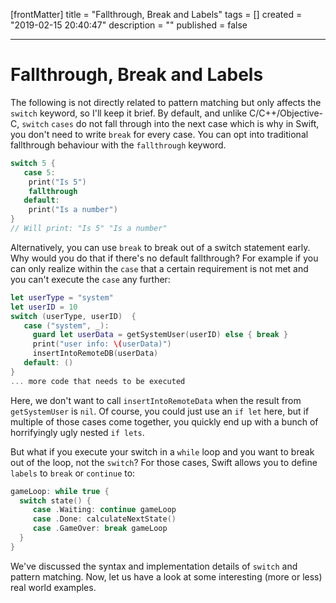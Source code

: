[frontMatter]
title = "Fallthrough, Break and Labels"
tags = []
created = "2019-02-15 20:40:47"
description = ""
published = false

---

# Fallthrough, Break and Labels

The following is not directly related to pattern matching but only
affects the `switch` keyword, so I\'ll keep it brief. By default, and
unlike C/C++/Objective-C, `switch` `cases` do not fall through into the
next case which is why in Swift, you don\'t need to write `break` for
every case. You can opt into traditional fallthrough behaviour with the
`fallthrough` keyword.

``` Swift
switch 5 {
   case 5:
    print("Is 5")
    fallthrough
   default:
    print("Is a number")
}
// Will print: "Is 5" "Is a number"
```

Alternatively, you can use `break` to break out of a switch statement
early. Why would you do that if there\'s no default fallthrough? For
example if you can only realize within the `case` that a certain
requirement is not met and you can\'t execute the `case` any further:

``` Swift
let userType = "system"
let userID = 10
switch (userType, userID)  {
   case ("system", _):
     guard let userData = getSystemUser(userID) else { break }
     print("user info: \(userData)")
     insertIntoRemoteDB(userData)
   default: ()
}
... more code that needs to be executed
```

Here, we don\'t want to call `insertIntoRemoteData` when the result from
`getSystemUser` is `nil`. Of course, you could just use an `if let`
here, but if multiple of those cases come together, you quickly end up
with a bunch of horrifyingly ugly nested `if lets`.

But what if you execute your switch in a `while` loop and you want to
break out of the loop, not the `switch`? For those cases, Swift allows
you to define `labels` to `break` or `continue` to:

``` Swift
gameLoop: while true {
  switch state() {
     case .Waiting: continue gameLoop
     case .Done: calculateNextState()
     case .GameOver: break gameLoop
  }
}
```

We\'ve discussed the syntax and implementation details of `switch` and
pattern matching. Now, let us have a look at some interesting (more or
less) real world examples.
